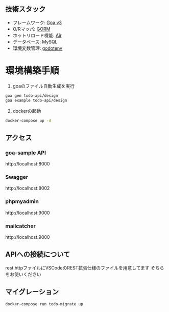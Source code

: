 ## 技術スタック
- フレームワーク: [Goa v3](https://goa.design/)
- O/Rマッパ: [GORM](https://gorm.io/ja_JP/)
- ホットリロード機能: [Air](https://github.com/cosmtrek/air)
- データベース: MySQL
- 環境変数管理: [godotenv](https://github.com/joho/godotenv)

# 環境構築手順
1. goaのファイル自動生成を実行
```bash
goa gen todo-api/design
goa example todo-api/design
```

2. dockerの起動
```bash
docker-compose up -d
```

## アクセス
### goa-sample API
http://localhost:8000

### Swagger
http://localhost:8002

### phpmyadmin
http://localhost:9000

### mailcatcher
http://localhost:9000

## APIへの接続について
rest.httpファイルにVSCodeのREST拡張仕様のファイルを用意してます
そちらをお使いください

## マイグレーション
```
docker-compose run todo-migrate up
```